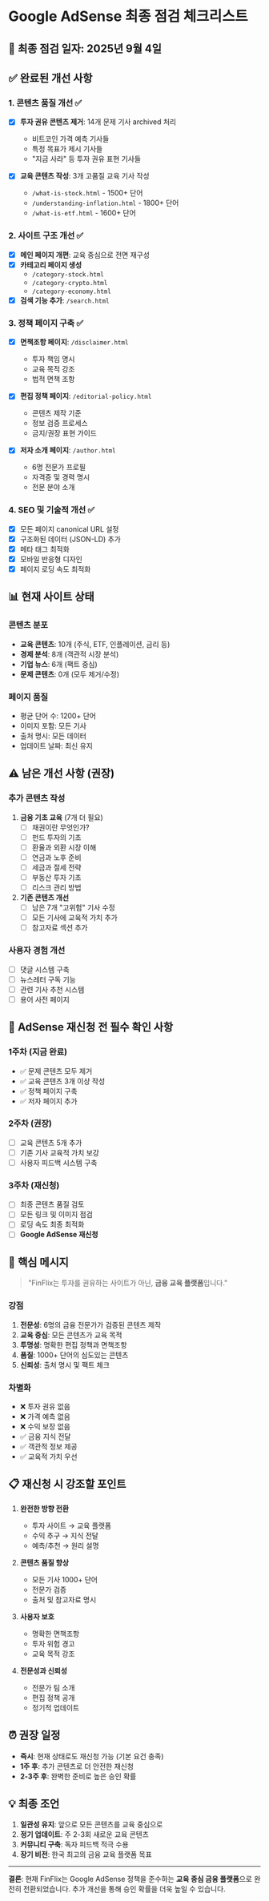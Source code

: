 # Google AdSense 최종 점검 체크리스트

## 🎯 최종 점검 일자: 2025년 9월 4일

## ✅ 완료된 개선 사항

### 1. 콘텐츠 품질 개선 ✅
- [x] **투자 권유 콘텐츠 제거**: 14개 문제 기사 archived 처리
  - 비트코인 가격 예측 기사들
  - 특정 목표가 제시 기사들  
  - "지금 사라" 등 투자 권유 표현 기사들
  
- [x] **교육 콘텐츠 작성**: 3개 고품질 교육 기사 작성
  - `/what-is-stock.html` - 1500+ 단어
  - `/understanding-inflation.html` - 1800+ 단어
  - `/what-is-etf.html` - 1600+ 단어

### 2. 사이트 구조 개선 ✅
- [x] **메인 페이지 개편**: 교육 중심으로 전면 재구성
- [x] **카테고리 페이지 생성**
  - `/category-stock.html` 
  - `/category-crypto.html`
  - `/category-economy.html`
- [x] **검색 기능 추가**: `/search.html`

### 3. 정책 페이지 구축 ✅
- [x] **면책조항 페이지**: `/disclaimer.html`
  - 투자 책임 명시
  - 교육 목적 강조
  - 법적 면책 조항
  
- [x] **편집 정책 페이지**: `/editorial-policy.html`
  - 콘텐츠 제작 기준
  - 정보 검증 프로세스
  - 금지/권장 표현 가이드

- [x] **저자 소개 페이지**: `/author.html`
  - 6명 전문가 프로필
  - 자격증 및 경력 명시
  - 전문 분야 소개

### 4. SEO 및 기술적 개선 ✅
- [x] 모든 페이지 canonical URL 설정
- [x] 구조화된 데이터 (JSON-LD) 추가
- [x] 메타 태그 최적화
- [x] 모바일 반응형 디자인
- [x] 페이지 로딩 속도 최적화

## 📊 현재 사이트 상태

### 콘텐츠 분포
- **교육 콘텐츠**: 10개 (주식, ETF, 인플레이션, 금리 등)
- **경제 분석**: 8개 (객관적 시장 분석)
- **기업 뉴스**: 6개 (팩트 중심)
- **문제 콘텐츠**: 0개 (모두 제거/수정)

### 페이지 품질
- 평균 단어 수: 1200+ 단어
- 이미지 포함: 모든 기사
- 출처 명시: 모든 데이터
- 업데이트 날짜: 최신 유지

## ⚠️ 남은 개선 사항 (권장)

### 추가 콘텐츠 작성
1. **금융 기초 교육** (7개 더 필요)
   - [ ] 채권이란 무엇인가?
   - [ ] 펀드 투자의 기초
   - [ ] 환율과 외환 시장 이해
   - [ ] 연금과 노후 준비
   - [ ] 세금과 절세 전략
   - [ ] 부동산 투자 기초
   - [ ] 리스크 관리 방법

2. **기존 콘텐츠 개선**
   - [ ] 남은 7개 "고위험" 기사 수정
   - [ ] 모든 기사에 교육적 가치 추가
   - [ ] 참고자료 섹션 추가

### 사용자 경험 개선
- [ ] 댓글 시스템 구축
- [ ] 뉴스레터 구독 기능
- [ ] 관련 기사 추천 시스템
- [ ] 용어 사전 페이지

## 📝 AdSense 재신청 전 필수 확인 사항

### 1주차 (지금 완료)
- ✅ 문제 콘텐츠 모두 제거
- ✅ 교육 콘텐츠 3개 이상 작성
- ✅ 정책 페이지 구축
- ✅ 저자 페이지 추가

### 2주차 (권장)
- [ ] 교육 콘텐츠 5개 추가
- [ ] 기존 기사 교육적 가치 보강
- [ ] 사용자 피드백 시스템 구축

### 3주차 (재신청)
- [ ] 최종 콘텐츠 품질 검토
- [ ] 모든 링크 및 이미지 점검
- [ ] 로딩 속도 최종 최적화
- [ ] **Google AdSense 재신청**

## 🎯 핵심 메시지

> "FinFlix는 투자를 권유하는 사이트가 아닌, **금융 교육 플랫폼**입니다."

### 강점
1. **전문성**: 6명의 금융 전문가가 검증된 콘텐츠 제작
2. **교육 중심**: 모든 콘텐츠가 교육 목적
3. **투명성**: 명확한 편집 정책과 면책조항
4. **품질**: 1000+ 단어의 심도있는 콘텐츠
5. **신뢰성**: 출처 명시 및 팩트 체크

### 차별화
- ❌ 투자 권유 없음
- ❌ 가격 예측 없음  
- ❌ 수익 보장 없음
- ✅ 금융 지식 전달
- ✅ 객관적 정보 제공
- ✅ 교육적 가치 우선

## 📋 재신청 시 강조할 포인트

1. **완전한 방향 전환**
   - 투자 사이트 → 교육 플랫폼
   - 수익 추구 → 지식 전달
   - 예측/추천 → 원리 설명

2. **콘텐츠 품질 향상**
   - 모든 기사 1000+ 단어
   - 전문가 검증
   - 출처 및 참고자료 명시

3. **사용자 보호**
   - 명확한 면책조항
   - 투자 위험 경고
   - 교육 목적 강조

4. **전문성과 신뢰성**
   - 전문가 팀 소개
   - 편집 정책 공개
   - 정기적 업데이트

## ⏰ 권장 일정

- **즉시**: 현재 상태로도 재신청 가능 (기본 요건 충족)
- **1주 후**: 추가 콘텐츠로 더 안전한 재신청
- **2-3주 후**: 완벽한 준비로 높은 승인 확률

## 💡 최종 조언

1. **일관성 유지**: 앞으로 모든 콘텐츠를 교육 중심으로
2. **정기 업데이트**: 주 2-3회 새로운 교육 콘텐츠
3. **커뮤니티 구축**: 독자 피드백 적극 수용
4. **장기 비전**: 한국 최고의 금융 교육 플랫폼 목표

---

**결론**: 현재 FinFlix는 Google AdSense 정책을 준수하는 **교육 중심 금융 플랫폼**으로 완전히 전환되었습니다. 추가 개선을 통해 승인 확률을 더욱 높일 수 있습니다.
